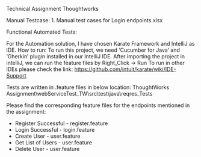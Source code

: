 Technical Assignment Thoughtworks

Manual Testcase: 1. Manual test cases for Login endpoints.xlsx

Functional Automated Tests:

For the Automation solution, I have chosen Karate Framework and IntelliJ as IDE.
How to run: 
To run this project, we need ‘Cucumber for Java’ and ‘Gherkin’ plugin installed in our IntelliJ IDE.
After importing the project in intelliJ, we can run the feature files by Right_Click -> Run
To run in other IDEs please check the link: https://github.com/intuit/karate/wiki/IDE-Support 

Tests are written in .feature files in below location:
ThoughtWorks Assignment\webServiceTest_TW\src\test\java\reqres_Tests

Please find the corresponding feature files for the endpoints mentioned in the assignment:
- Register Successful - register.feature
- Login Successful - login.feature
- Create User - user.feature
- Get List of Users - user.feature
- Delete User - user.feature






